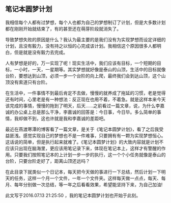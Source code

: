 ## 笔记本圆梦计划
我相信每个人都有过梦想，每个人也都为自己的梦想制订了计划，但是大多数计划都在刚刚开始就结束了，有的甚至还在萌芽阶段就消失了。   

导致梦想失败的原因是什么？我认为最主要的是我们没有为实现梦想而设定详细的计划，且没有毅力，没有持之以恒的心完成该计划。我相信这个原因很多人都明白，但是就是没有毅力去完成。

人有梦想是好的，万一实现了呢！现实生活中，我们应该有目标，一个短期的目标，一小时，一天，一星期等。其实梦想就好像是泰山的山顶，生活中的目标就像台阶，要想达到山顶，必须一步一个台阶的向上爬，最终我们会到达山顶，这个山顶没有索道只有台阶。

在生活中，一件事情不到最后肯定不去做，慢慢的就养成了拖延的习惯，老是觉得还有时间，心里老是有一种想法：反正现在也用不着，不着急。就是这样本来今天该完成的事情，慢慢的拖到了明天，后天……之前看过一篇文章，说，为什么李嘉诚的办公桌上总是那么干净，李嘉诚的回答是：今日事，今日毕。多么简单的事情，我却做不到，这也许就是我和李嘉诚的差距吧。

最近在燕渡寒潭的博客看了一篇文章，是关于《笔记本圆梦计划》，看了之后我受益匪浅。感觉实现自己的梦想也不是一件难事，只要拥有有一颗为实现梦想恒心。这话说的简单，但是执行起来就难了。《笔记本圆梦计划》的大致内容就是计划不应该只出现在脑海里，更应该用笔记录下来，体现在笔记本上，这样才有警醒的作用。只要我们按照笔记本的上计划一步一步的执行，这一个个小任务就像是泰山的台阶，只要台阶走好了，距离山顶还远吗？

在此目录下就类似一个日记本，每天把今天做的事进行一下总结，然后计划一下明天的任务，这样一个月一个文件，一年一个文件夹。这样每天做一点点，每天、每月、每年分别做一次总结，等一年之后看看效果，希望能坚持下来，为自己加油!

此文写于2016.07.13 21:25:50 ，我的笔记本圆梦计划也开始于此刻。
